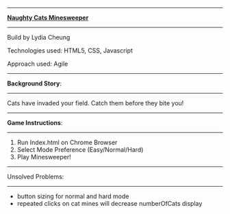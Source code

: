 
____________________________
[**Naughty Cats Minesweeper**](https://lydiacheung.github.io/naughtycats/)
____________________________

Build by Lydia Cheung

Technologies used: HTML5, CSS, Javascript

Approach used: Agile
____________________________
**Background Story**:
____________________________

Cats have invaded your field. Catch them before they bite you!
____________________________
**Game Instructions**:
____________________________

1. Run Index.html on Chrome Browser
2. Select Mode Preference (Easy/Normal/Hard)
3. Play Minesweeper!
____________________________
Unsolved Problems:
____________________________
- button sizing for normal and hard mode
- repeated clicks on cat mines will decrease numberOfCats display
